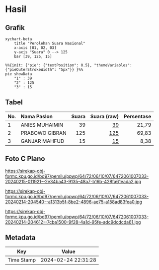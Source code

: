 # Hasil

## Grafik

```mermaid
xychart-beta
    title "Perolehan Suara Nasional"
    x-axis [01, 02, 03]
    y-axis "Suara" 0 --> 125
    bar [39, 125, 15]
```

```mermaid
%%{init: {"pie": {"textPosition": 0.5}, "themeVariables": {"pieOuterStrokeWidth": "5px"}} }%%
pie showData
    "1" : 39
    "2" : 125
    "3" : 15
```

## Tabel

| No. | Nama Paslon    | Suara | Suara (raw) | Persentase |
|:--- |:-------------- | -----:| -----------:| ----------:|
| 1   | ANIES MUHAIMIN | 39    | [39][p-1]   | 21,79      |
| 2   | PRABOWO GIBRAN | 125   | [125][p-2]  | 69,83      |
| 3   | GANJAR MAHFUD  | 15    | [15][p-3]   | 8,38       |


[p-1]: https://github.com/gigit-pemilu/pemilu-2024/blob/main/pilpres/hitung-suara/sub/64-kalimantan-timur/sub/72-kota-samarinda/sub/06-sungai-kunjang/sub/1007-karang-anyar/sub/033-tps/sub/paslon-1.txt
[p-2]: https://github.com/gigit-pemilu/pemilu-2024/blob/main/pilpres/hitung-suara/sub/64-kalimantan-timur/sub/72-kota-samarinda/sub/06-sungai-kunjang/sub/1007-karang-anyar/sub/033-tps/sub/paslon-2.txt
[p-3]: https://github.com/gigit-pemilu/pemilu-2024/blob/main/pilpres/hitung-suara/sub/64-kalimantan-timur/sub/72-kota-samarinda/sub/06-sungai-kunjang/sub/1007-karang-anyar/sub/033-tps/sub/paslon-3.txt

## Foto C Plano

https://sirekap-obj-formc.kpu.go.id/bd97/pemilu/ppwp/64/72/06/10/07/6472061007033-20240215-011921--2e34ba43-9135-48a7-b16b-428fa61eada2.jpg

https://sirekap-obj-formc.kpu.go.id/bd97/pemilu/ppwp/64/72/06/10/07/6472061007033-20240214-204540--a1313b5f-8be2-4896-ae75-a158ad83fea0.jpg

https://sirekap-obj-formc.kpu.go.id/bd97/pemilu/ppwp/64/72/06/10/07/6472061007033-20240214-204612--7cba1500-9f28-4a1d-95fe-adc9dcdcda61.jpg


## Metadata

| Key        | Value               |
| ---------- | ------------------- |
| Time Stamp | 2024-02-24 22:31:28 |



